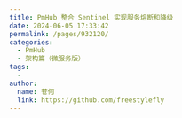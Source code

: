 ```yaml
---
title: PmHub 整合 Sentinel 实现服务熔断和降级
date: 2024-06-05 17:33:42
permalink: /pages/932120/
categories:
  - PmHub
  - 架构篇（微服务版）
tags:
  - 
author: 
  name: 苍何
  link: https://github.com/freestylefly
---
```


